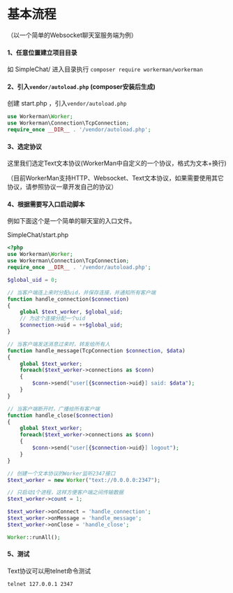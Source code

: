 # 基本流程
（以一个简单的Websocket聊天室服务端为例）

#### 1、任意位置建立项目目录
如 SimpleChat/
进入目录执行 `composer require workerman/workerman`

#### 2、引入`vendor/autoload.php` (composer安装后生成)
创建 start.php ，引入`vendor/autoload.php` 
```php
use Workerman\Worker;
use Workerman\Connection\TcpConnection;
require_once __DIR__ . '/vendor/autoload.php';
```

#### 3、选定协议
这里我们选定Text文本协议(WorkerMan中自定义的一个协议，格式为文本+换行)

（目前WorkerMan支持HTTP、Websocket、Text文本协议，如果需要使用其它协议，请参照协议一章开发自己的协议）

#### 4、根据需要写入口启动脚本
例如下面这个是一个简单的聊天室的入口文件。

SimpleChat/start.php
```php
<?php
use Workerman\Worker;
use Workerman\Connection\TcpConnection;
require_once __DIR__ . '/vendor/autoload.php';

$global_uid = 0;

// 当客户端连上来时分配uid，并保存连接，并通知所有客户端
function handle_connection($connection)
{
    global $text_worker, $global_uid;
    // 为这个连接分配一个uid
    $connection->uid = ++$global_uid;
}

// 当客户端发送消息过来时，转发给所有人
function handle_message(TcpConnection $connection, $data)
{
    global $text_worker;
    foreach($text_worker->connections as $conn)
    {
        $conn->send("user[{$connection->uid}] said: $data");
    }
}

// 当客户端断开时，广播给所有客户端
function handle_close($connection)
{
    global $text_worker;
    foreach($text_worker->connections as $conn)
    {
        $conn->send("user[{$connection->uid}] logout");
    }
}

// 创建一个文本协议的Worker监听2347接口
$text_worker = new Worker("text://0.0.0.0:2347");

// 只启动1个进程，这样方便客户端之间传输数据
$text_worker->count = 1;

$text_worker->onConnect = 'handle_connection';
$text_worker->onMessage = 'handle_message';
$text_worker->onClose = 'handle_close';

Worker::runAll();

```

#### 5、测试
Text协议可以用telnet命令测试
```shell
telnet 127.0.0.1 2347
```
